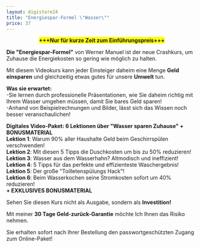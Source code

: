 ```yaml
---
layout: digistore24
title: "Energiespar-Formel \"Wasser\""
price: 37
---
```

<p style="text-align:center;"><strong><span style="background-color:#ffff00;">+++Nur f&#xFC;r kurze Zeit zum Einf&#xFC;hrungspreis+++</span></strong></p>
<p><strong>Die &quot;Energiespar-Formel&quot;</strong> von Werner Manuel ist der neue Crashkurs, um Zuhause die Energiekosten so gering wie m&#xF6;glich zu halten.</p>
<p>Mit diesem Videokurs kann jeder Einsteiger daheim eine Menge <strong>Geld einsparen</strong> und gleichzeitig etwas gutes f&#xFC;r unsere <strong>Umwelt</strong> tun.</p>
<p><strong>Was sie erwartet: <br></strong>-Sie lernen durch professionelle Pr&#xE4;sentationen, wie Sie daheim richtig mit Ihrem Wasser umgehen m&#xFC;ssen, damit Sie bares Geld sparen! <br>-Anhand von Beispielrechnungen und Bilder, l&#xE4;sst sich das Wissen noch besser veranschaulichen!</p>
<p><strong>Digitales Video-Paket: 6 Lektionen &#xFC;ber &quot;Wasser sparen Zuhause&quot; + BONUSMATERIAL <br></strong><strong>Lektion 1</strong>: Warum 90% aller Haushalte Geld beim Geschirrsp&#xFC;len verschwenden! <br><strong>Lektion 2</strong>: Mit diesen 5 Tipps die Duschkosten um bis zu 50% reduzieren!<br><strong>Lektion 3</strong>: Wasser aus dem Wasserhahn? Altmodisch und ineffizient!<br><strong>Lektion 4</strong>: 5 Tipps f&#xFC;r das perfekte und effizienteste Waschergebnis!<br><strong>Lektion 5</strong>: Der gro&#xDF;e &quot;Toilletensp&#xFC;lungs Hack&quot;!<br><strong>Lektion 6</strong>: Beim Wasserkochen seine Stromkosten sofort um 40% reduzieren!<br><strong>+ EXKLUSIVES BONUSMATERIAL</strong></p>
<p>Sehen Sie diesen Kurs nicht als Ausgabe, sondern als <strong>Investition! </strong></p>
<p>Mit meiner <strong>30 Tage Geld-zur&#xFC;ck-Garantie</strong> m&#xF6;chte Ich Ihnen das Risiko nehmen.</p>
<p>Sie erhalten sofort nach Ihrer Bestellung den passwortgesch&#xFC;tzten Zugang zum Online-Paket!</p>